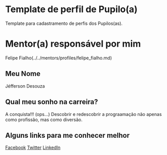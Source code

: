 # Template de perfil de Pupilo(a)

Template para cadastramento de perfis dos Pupilos(as).


# Mentor(a) responsável por mim

Felipe Fialho(../../mentors/profiles/felipe_fialho.md)

## Meu Nome

Jéfferson Desouza

## Qual meu sonho na carreira?

A conquista!!! (ops...) 
Descobrir e redescobrir a prograamação não apenas como profissão, mas como diversão.  

## Alguns links para me conhecer melhor

[Facebook](https://www.facebook.com/marcos.jeffersondesouza)
[Twitter](https://twitter.com/jeffersonsertao)
[LinkedIn](https://www.linkedin.com/in/jeffersondesouzacordel/)
